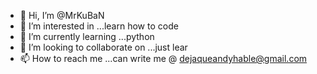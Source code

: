 - 👋 Hi, I’m @MrKuBaN
- 👀 I’m interested in ...learn how to code
- 🌱 I’m currently learning ...python
- 💞️ I’m looking to collaborate on ...just lear
- 📫 How to reach me ...can write me @ dejaqueandyhable@gmail.com

<!---
MrKuBaN/MrKuBaN is a ✨ special ✨ repository because its `README.md` (this file) appears on your GitHub profile.
You can click the Preview link to take a look at your changes.
--->
